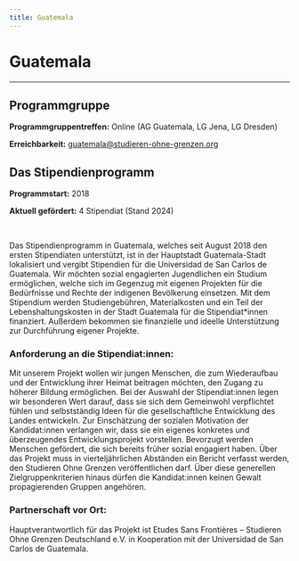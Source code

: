 ```yaml
---
title: Guatemala
---
```


# Guatemala
---

## Programmgruppe

**Programmgruppentreffen:** Online (AG Guatemala, LG Jena, LG Dresden)

**Erreichbarkeit:** guatemala@studieren-ohne-grenzen.org

## Das Stipendienprogramm

**Programmstart:** 2018

**Aktuell gefördert:** 4 Stipendiat (Stand 2024)

<br>

Das Stipendienprogramm in Guatemala, welches seit August 2018 den ersten Stipendiaten unterstützt, ist in der Hauptstadt Guatemala-Stadt lokalisiert und vergibt Stipendien für die Universidad de San Carlos de Guatemala. Wir möchten sozial engagierten Jugendlichen ein Studium ermöglichen, welche sich im Gegenzug mit eigenen Projekten für die Bedürfnisse und Rechte der indigenen Bevölkerung einsetzen.
Mit dem Stipendium werden Studiengebühren, Materialkosten und ein Teil der Lebenshaltungskosten in der Stadt Guatemala für die Stipendiat*innen finanziert. Außerdem bekommen sie finanzielle und ideelle Unterstützung zur Durchführung eigener Projekte.

### Anforderung an die Stipendiat:innen:

Mit unserem Projekt wollen wir jungen Menschen, die zum Wiederaufbau und der Entwicklung ihrer Heimat beitragen möchten, den Zugang zu höherer Bildung ermöglichen. Bei der Auswahl der Stipendiat:innen legen wir besonderen Wert darauf, dass sie sich dem Gemeinwohl verpflichtet fühlen und selbstständig Ideen für die gesellschaftliche Entwicklung des Landes entwickeln. Zur Einschätzung der sozialen Motivation der Kandidat:innen verlangen wir, dass sie ein eigenes konkretes und überzeugendes Entwicklungsprojekt vorstellen. Bevorzugt werden Menschen gefördert, die sich bereits früher sozial engagiert haben. Über das Projekt muss in vierteljährlichen Abständen ein Bericht verfasst werden, den Studieren Ohne Grenzen veröffentlichen darf. Über diese generellen Zielgruppenkriterien hinaus dürfen die Kandidat:innen keinen Gewalt propagierenden Gruppen angehören.

### Partnerschaft vor Ort:

Hauptverantwortlich für das Projekt ist Etudes Sans Frontières – Studieren Ohne Grenzen Deutschland e.V. in Kooperation mit der Universidad de San Carlos de Guatemala.

